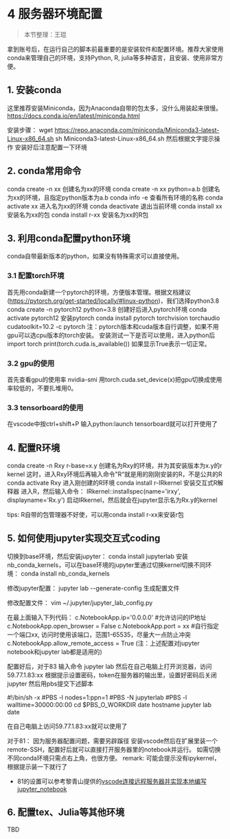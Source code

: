 # 4 服务器环境配置

> 本节整理：王琨

拿到账号后，在运行自己的脚本前最重要的是安装软件和配置环境。推荐大家使用conda来管理自己的环境，支持Python, R, julia等多种语言，且安装、使用非常方便。
## 1. 安装conda
这里推荐安装Miniconda，因为Anaconda自带的包太多，没什么用装起来很慢。
https://docs.conda.io/en/latest/miniconda.html

安装步骤：
wget https://repo.anaconda.com/miniconda/Miniconda3-latest-Linux-x86_64.sh
sh Miniconda3-latest-Linux-x86_64.sh
然后根据文字提示操作
安装好后注意配置一下环境


## 2. conda常用命令
conda create -n xx 创建名为xx的环境
conda create -n xx python=a.b 创建名为xx的环境，且指定python版本为a.b
conda info -e 查看所有环境的名称
conda activate xx 进入名为xx的环境
conda deactivate 退出当前环境
conda install xx 安装名为xx的包
conda install r-xx 安装名为xx的R包

## 3. 利用conda配置python环境
conda自带最新版本的python，如果没有特殊需求可以直接使用。

### 3.1 配置torch环境
首先用conda新建一个pytorch的环境，方便版本管理。根据文档建议(https://pytorch.org/get-started/locally/#linux-python)，我们选择python3.8
conda create -n pytorch12 python=3.8
创建好后进入pytorch环境
conda activate pytorch12
安装pytorch
conda install pytorch torchvision torchaudio cudatoolkit=10.2 -c pytorch
注：pytorch版本和cuda版本自行调整，如果不用gpu可以选cpu版本的torch安装。
安装测试一下是否可以使用，进入python后
import torch
print(torch.cuda.is_available())
如果显示True表示一切正常。

### 3.2 gpu的使用
首先查看gpu的使用率
nvidia-smi
用torch.cuda.set_device(x)把gpu切换成使用率较低的，不要扎堆用0。

### 3.3 tensorboard的使用
在vscode中按ctrl+shift+P
输入python:launch tensorboard就可以打开使用了

## 4. 配置R环境
conda create -n Rxy r-base=x.y 创建名为Rxy的环境，并为其安装版本为x.y的r kernel
这时，进入Rxy环境后再输入命令"R“就是用的刚刚安装的R，不是公共的R
conda activate Rxy 进入刚创建的R环境
conda install r-IRkernel 安装交互式R解释器
进入R，然后输入命令：
IRkernel::installspec(name='irxy', displayname='Rx.y')
启动IRkernel，然后就会在jupyter显示名为Rx.y的kernel

tips: R自带的包管理器不好使，可以用conda install r-xx来安装r包

## 5. 如何使用jupyter实现交互式coding
切换到base环境，然后安装jupyter：
conda install jupyterlab
安装nb_conda_kernels，可以在base环境的jupyter里通过切换kernel切换不同环境：
conda install nb_conda_kernels

修改jupyter配置：
jupyter lab --generate-config 生成配置文件

修改配置文件：
vim ~/.jupyter/jupyter_lab_config.py

在最上面输入下列代码：
c.NotebookApp.ip='0.0.0.0' #允许访问的IP地址
c.NotebookApp.open_browser = False
c.NotebookApp.port = xx #自行指定一个端口xx, 访问时使用该端口，范围1-65535，尽量大一点防止冲突
c.NotebookApp.allow_remote_access = True
(注：上述配置对jupyter notebook和jupyter lab都是适用的)

配置好后，对于83
输入命令
jupyter lab
然后在自己电脑上打开浏览器，访问59.77.1.83:xx
根据提示设置密码，token在服务器的输出里，设置好密码后关闭jupyter
然后用pbs提交下述脚本

#!/bin/sh -x
#PBS -l nodes=1:ppn=1
#PBS -N jupyterlab
#PBS -l walltime=30000:00:00
cd $PBS_O_WORKDIR
date
hostname
jupyter lab
date

在自己电脑上访问59.77.1.83:xx就可以使用了

对于81：
因为服务器配置问题，需要另辟蹊径
安装vscode然后在扩展里装一个remote-SSH，配置好后就可以直接打开服务器里的notebook并运行。
如需切换不同conda环境只需点右上角，也很方便。
remark: 可能会提示没有ipykernel，根据提示装一下就行了

- 81的设置可以参考黎青山提供的[vscode连接远程服务器并实现本地编写jupyter_notebook](https://maiimg.com/dec/d94047648506@pdf)

## 6. 配置tex、Julia等其他环境
TBD